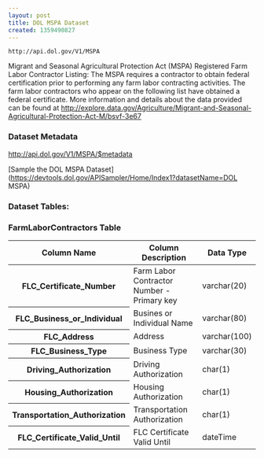 ```yaml
---
layout: post
title: DOL MSPA Dataset
created: 1359490827
---
```


```
http://api.dol.gov/V1/MSPA
```

<p>Migrant and Seasonal Agricultural Protection Act (MSPA) Registered Farm Labor Contractor Listing: The MSPA requires a contractor to obtain federal certification prior to performing any farm labor contracting activities. The farm labor contractors who appear on the following list have obtained a federal certificate. More information and details about the data provided can be found at <a href="http://www.dol.gov/cgi-bin/leave-dol.asp?exiturl=http://explore.data.gov/Agriculture/Migrant-and-Seasonal-Agricultural-Protection-Act-M/bsvf-3e67&amp;exitTitle=Migrant%20and%20Seasonal%20Agricultural%20Protection%20Act%20(MSPA)&amp;fedpage=yes">http://explore.data.gov/Agriculture/Migrant-and-Seasonal-Agricultural-Protection-Act-M/bsvf-3e67</a></p>


### Dataset Metadata  
http://api.dol.gov/V1/MSPA/$metadata

[Sample the DOL MSPA Dataset](https://devtools.dol.gov/APISampler/Home/Index1?datasetName=DOL MSPA)  

### Dataset Tables:  
<h3>FarmLaborContractors Table</h3>

<table>
	<thead>
		<tr>
			<th>Column Name</th>
			<th>Column Description</th>
			<th>Data Type</th>
		</tr>
	</thead>
	<tbody>
		<tr>
			<th>FLC_Certificate_Number</th>
			<td>Farm Labor Contractor Number - Primary key</td>
			<td>varchar(20)</td>
		</tr>
		<tr>
			<th>FLC_Business_or_Individual</th>
			<td>Busines or Individual Name</td>
			<td>varchar(80)</td>
		</tr>
		<tr>
			<th>FLC_Address</th>
			<td>Address</td>
			<td>varchar(100)</td>
		</tr>
		<tr>
			<th>FLC_Business_Type</th>
			<td>Business Type</td>
			<td>varchar(30)</td>
		</tr>
		<tr>
			<th>Driving_Authorization</th>
			<td>Driving Authorization</td>
			<td>char(1)</td>
		</tr>
		<tr>
			<th>Housing_Authorization</th>
			<td>Housing Authorization</td>
			<td>char(1)</td>
		</tr>
		<tr>
			<th>Transportation_Authorization</th>
			<td>Transportation Authorization</td>
			<td>char(1)</td>
		</tr>
		<tr>
			<th>FLC_Certificate_Valid_Until</th>
			<td>FLC Certificate Valid Until</td>
			<td>dateTime</td>
		</tr>
	</tbody>
</table>
